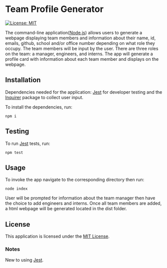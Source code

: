 # Team Profile Generator
[![License: MIT](https://img.shields.io/badge/License-MIT-yellow.svg)](https://opensource.org/licenses/MIT)

The command-line application([Node.js](https://nodejs.org/dist/latest-v18.x/docs/api/)) allows users to generate a webpage displaying team members and information about their name, id, emails, github, school and/or office number depending on what role they occupy. The team members will be input by the user. There are three roles on the team: a manager, engineers, and interns. The app will generate a profile card with information about each team member and displays on the webpage. 

## Installation
Dependencies needed for the application: [Jest](https://www.npmjs.com/package/jest) for developer testing and the [Inquirer](https://www.npmjs.com/package/inquirer/v/8.2.4) package to collect user input.   

To install the dependencies, run:  
```
npm i
```

## Testing 
To run [Jest](https://www.npmjs.com/package/jest) tests, run:
```
npm test
```

## Usage
To invoke the app navigate to the corresponding directory then run:
```
node index
```
User will be prompted for information about the team manager then have the choice to add engineers and interns. Once all team members are added, a html webpage will be generated located in the dist folder. 

## License
This application is licensed under the [MIT License](https://opensource.org/licenses/MIT).

### Notes
New to using [Jest](https://www.npmjs.com/package/jest).